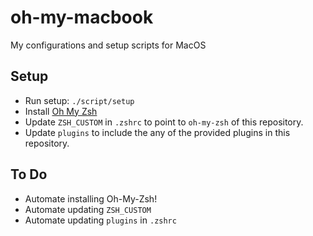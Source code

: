 # oh-my-macbook

My configurations and setup scripts for MacOS

## Setup

* Run setup: `./script/setup`
* Install [Oh My Zsh](https://ohmyz.sh/)
* Update `ZSH_CUSTOM` in `.zshrc` to point to `oh-my-zsh` of this repository.
* Update `plugins` to include the any of the provided plugins in this repository.

## To Do

* Automate installing Oh-My-Zsh!
* Automate updating `ZSH_CUSTOM`
* Automate updating `plugins` in `.zshrc`

